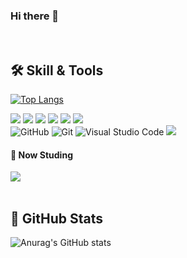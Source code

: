 ### Hi there 👋

<!--
**YoojeongKwon/YoojeongKwon** is a ✨ _special_ ✨ repository because its `README.md` (this file) appears on your GitHub profile.

Here are some ideas to get you started:

- 🔭 I’m currently working on ...
- 🌱 I’m currently learning ...
- 👯 I’m looking to collaborate on ...
- 🤔 I’m looking for help with ...
- 💬 Ask me about ...
- 📫 How to reach me: ...
- 😄 Pronouns: ...
- ⚡ Fun fact: ...
-->

<br />

## 🛠️ Skill & Tools 
  
[![Top Langs](https://github-readme-stats.vercel.app/api/top-langs/?username=YoojeongKwon&layout=compact)](https://github.com/YoojeongKwon/github-readme-stats)

<div>
 <img src="https://img.shields.io/badge/JavaScript-F7DF1E?style=flat-square&logo=JavaScript&logoColor=white"> 
 <img src="https://img.shields.io/badge/HTML5-E34F26?style=flat-square&logo=HTML5&logoColor=white"> 
 <img src="https://img.shields.io/badge/React-61DAFB?style=flat-square&logo=React&logoColor=white"> 
 <img src="https://img.shields.io/badge/CSS3-1572B6?style=flat-square&logo=CSS3&logoColor=white"> 
 <img src="https://img.shields.io/badge/Sass-CC6699?style=flat-square&logo=Sass&logoColor=white"> 
 <img src="https://img.shields.io/badge/styledcomponents-DB7093?style=flat-square&logo=styledcomponents&logoColor=white"> 
</div>
<div>
 <img alt="GitHub" src ="https://img.shields.io/badge/GitHub-181717.svg?&style=flat-square&logo=GitHub&logoColor=white"/> 
 <img alt="Git" src ="https://img.shields.io/badge/Git-F05032.svg?&style=flat-square&logo=Git&logoColor=white"/>
 <img alt="Visual Studio Code" src ="https://img.shields.io/badge/Visual Studio Code-007ACC.svg?&style=flat-square&logo=VisualStudioCode&logoColor=white"/> 
 <img src="https://img.shields.io/badge/Slack-4A154B?style=flat-square&logo=Slack&logoColor=white"> 
</div>

#### 🌱 Now Studing
<div>
  <img src="https://img.shields.io/badge/TypeScript-3178C6?style=flat-square&logo=TypeScript&logoColor=white"> 
</div>


<br />

## 🚀 GitHub Stats
![Anurag's GitHub stats](https://github-readme-stats.vercel.app/api?username=YoojeongKwon&show_icons=true&theme=transparent)
